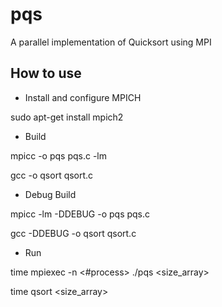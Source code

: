 pqs
===

A parallel implementation of Quicksort using MPI

How to use
----------

- Install and configure MPICH

sudo apt-get install mpich2

- Build

mpicc -o pqs pqs.c -lm

gcc -o qsort qsort.c

- Debug Build

mpicc -lm -DDEBUG -o pqs pqs.c

gcc -DDEBUG -o qsort qsort.c

- Run

time mpiexec -n <#process> ./pqs <size_array>

time qsort <size_array>

